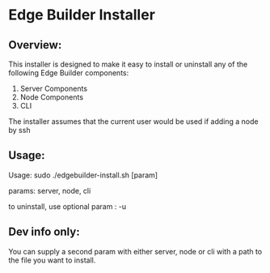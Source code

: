 # Edge Builder Installer

## Overview:

This installer is designed to make it easy to install or uninstall any of the following Edge Builder components:

1. Server Components
2. Node Components
3. CLI

The installer assumes that the current user would be used if adding a node by ssh

## Usage:

Usage: sudo ./edgebuilder-install.sh [param]

params: server, node, cli

to uninstall, use optional param : -u  


## Dev info only:

You can supply a second param with either server, node or cli with a path to the file you want to install.